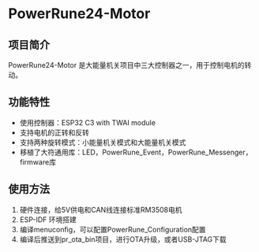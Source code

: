 # PowerRune24-Motor

## 项目简介

PowerRune24-Motor 是大能量机关项目中三大控制器之一，用于控制电机的转动。

## 功能特性

- 使用控制器：ESP32 C3 with TWAI module
- 支持电机的正转和反转
- 支持两种旋转模式：小能量机关模式和大能量机关模式
- 移植了大符通用库：LED，PowerRune_Event，PowerRune_Messenger，firmware库

## 使用方法

1. 硬件连接，给5V供电和CAN线连接标准RM3508电机
2. ESP-IDF 环境搭建
3. 编译menuconfig，可以配置PowerRune_Configuration配置
4. 编译后推送到pr_ota_bin项目，进行OTA升级，或者USB-JTAG下载

